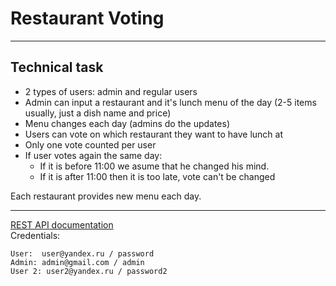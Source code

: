 # Restaurant Voting

-------------------------------------------------------------
## Technical task

* 2 types of users: admin and regular users
* Admin can input a restaurant and it's lunch menu of the day (2-5 items usually, just a dish name and price)
* Menu changes each day (admins do the updates)
* Users can vote on which restaurant they want to have lunch at
* Only one vote counted per user
* If user votes again the same day:
    - If it is before 11:00 we asume that he changed his mind.
    - If it is after 11:00 then it is too late, vote can't be changed

Each restaurant provides new menu each day.

-------------------------------------------------------------
[REST API documentation](http://localhost:8080/swagger-ui.html)  
Сredentials:
```
User:  user@yandex.ru / password
Admin: admin@gmail.com / admin
User 2: user2@yandex.ru / password2
```